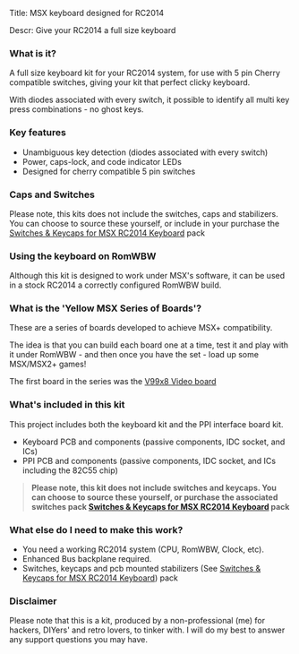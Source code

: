 Title: MSX keyboard designed for RC2014

Descr: Give your RC2014 a full size keyboard

### What is it?

A full size keyboard kit for your RC2014 system, for use with 5 pin Cherry compatible switches, giving your kit that perfect clicky keyboard.

With diodes associated with every switch, it possible to identify all multi key press combinations - no ghost keys.

### Key features

* Unambiguous key detection (diodes associated with every switch)
* Power, caps-lock, and code indicator LEDs
* Designed for cherry compatible 5 pin switches

### Caps and Switches

Please note, this kits does not include the switches, caps and stabilizers.  You can choose to source these yourself, or include in your purchase the [Switches & Keycaps for MSX RC2014 Keyboard](https://www.tindie.com/products/dinotron/switches-keycaps-for-msx-rc2014-keyboard/) pack

### Using the keyboard on RomWBW

Although this kit is designed to work under MSX's software, it can be used in a stock RC2014 a correctly configured RomWBW build.

### What is the 'Yellow MSX Series of Boards'?

These are a series of boards developed to achieve MSX+ compatibility.

The idea is that you can build each board one at a time, test it and play with it under RomWBW - and then once you have the set - load up some MSX/MSX2+ games!

The first board in the series was the [V99x8 Video board](https://www.tindie.com/products/dinotron/v99x8-msx-rgb-video-module-for-rc2014)

### What's included in this kit

This project includes both the keyboard kit and the PPI interface board kit.

* Keyboard PCB and components (passive components, IDC socket, and ICs)
* PPI PCB and components (passive components, IDC socket, and ICs including the 82C55 chip)

> **Please note, this kit does not include switches and keycaps.  You can choose to source these yourself, or purchase the associated switches pack [Switches & Keycaps for MSX RC2014 Keyboard](https://www.tindie.com/products/dinotron/switches-keycaps-for-msx-rc2014-keyboard/) pack**

### What else do I need to make this work?

* You need a working RC2014 system (CPU, RomWBW, Clock, etc).
* Enhanced Bus backplane required.
* Switches, keycaps and pcb mounted stabilizers (See [Switches & Keycaps for MSX RC2014 Keyboard](https://www.tindie.com/products/dinotron/switches-keycaps-for-msx-rc2014-keyboard/)) pack

### Disclaimer

Please note that this is a kit, produced by a non-professional (me) for hackers, DIYers' and retro lovers, to tinker with.  I will do my best to answer any support questions you may have.
